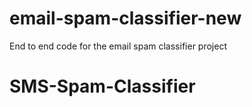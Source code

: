 # email-spam-classifier-new
End to end code for the email spam classifier project
# SMS-Spam-Classifier 
